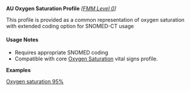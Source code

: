 **AU Oxygen Saturation Profile** *[[FMM Level 0](guidance.html)]*

This profile is provided as a common representation of oxygen saturation with extended coding option for SNOMED-CT usage

#### Usage Notes
* Requires appropriate SNOMED coding
* Compatible with core [Oxygen Saturation](http://hl7.org/fhir/StructureDefinition/oxygensat) vital signs profile.

**Examples**

[Oxygen saturation 95%](Observation-oxygensat-example0.html)